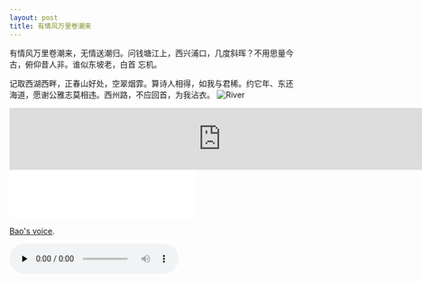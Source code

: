 ```yaml
---
layout: post
title: 有情风万里卷潮来
---
```


有情风万里卷潮来，无情送潮归。问钱塘江上，西兴浦口，几度斜晖？不用思量今古，俯仰昔人非。谁似东坡老，白首
忘机。

记取西湖西畔，正春山好处，空翠烟霏。算诗人相得，如我与君稀。约它年、东还海道，愿谢公雅志莫相违。西州路，不应回首，为我沾衣。
![River](http://h2.ioliu.cn/bing/FraserRiver_ZH-CN1625992097_1920x1080.jpg?imageslim)

<iframe frameborder="no" border="0" marginwidth="0" marginheight="0" width="750" height="110" loading="lazy" sandbox="allow-popups allow-scripts allow-same-origin" src="https://www.xiami.com/webapp/embed-player?autoPlay=1&id=1772096281"></iframe>

<iframe frameborder="no" border="0" marginwidth="0" marginheight="0" width=330 height=86 src="//music.163.com/outchain/player?type=2&id=116180&auto=0&height=66"></iframe>

[Bao's voice](https://www.xiami.com/song/mQG6aF5e001).

<audio id="audio" controls="" preload="none">
      <source id="mp3" src="https://yuhongzhu08.github.io/images/%E6%9D%8E%E5%BB%BA%E5%A4%8D%20-%20%E4%B8%80%E7%A2%9F%E8%AF%97%E8%AF%9D.mp3">
</audio>
